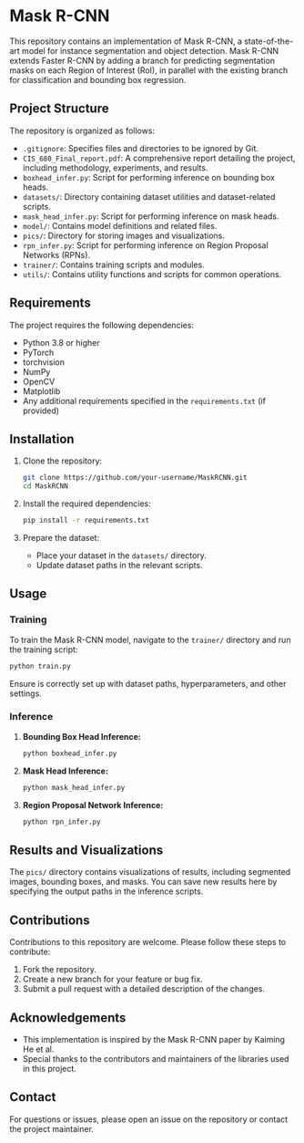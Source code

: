 # Mask R-CNN

This repository contains an implementation of Mask R-CNN, a state-of-the-art model for instance segmentation and object detection. Mask R-CNN extends Faster R-CNN by adding a branch for predicting segmentation masks on each Region of Interest (RoI), in parallel with the existing branch for classification and bounding box regression.

## Project Structure

The repository is organized as follows:

- `.gitignore`: Specifies files and directories to be ignored by Git.
- `CIS_680_Final_report.pdf`: A comprehensive report detailing the project, including methodology, experiments, and results.
- `boxhead_infer.py`: Script for performing inference on bounding box heads.
- `datasets/`: Directory containing dataset utilities and dataset-related scripts.
- `mask_head_infer.py`: Script for performing inference on mask heads.
- `model/`: Contains model definitions and related files.
- `pics/`: Directory for storing images and visualizations.
- `rpn_infer.py`: Script for performing inference on Region Proposal Networks (RPNs).
- `trainer/`: Contains training scripts and modules.
- `utils/`: Contains utility functions and scripts for common operations.

## Requirements

The project requires the following dependencies:

- Python 3.8 or higher
- PyTorch
- torchvision
- NumPy
- OpenCV
- Matplotlib
- Any additional requirements specified in the `requirements.txt` (if provided)

## Installation

1. Clone the repository:
   ```bash
   git clone https://github.com/your-username/MaskRCNN.git
   cd MaskRCNN
   ```

2. Install the required dependencies:
   ```bash
   pip install -r requirements.txt
   ```

3. Prepare the dataset:
   - Place your dataset in the `datasets/` directory.
   - Update dataset paths in the relevant scripts.

## Usage

### Training

To train the Mask R-CNN model, navigate to the `trainer/` directory and run the training script:
```bash
python train.py 
```
Ensure is correctly set up with dataset paths, hyperparameters, and other settings.

### Inference

1. **Bounding Box Head Inference:**
   ```bash
   python boxhead_infer.py 
   ```

2. **Mask Head Inference:**
   ```bash
   python mask_head_infer.py 
   ```

3. **Region Proposal Network Inference:**
   ```bash
   python rpn_infer.py 
   ```

## Results and Visualizations

The `pics/` directory contains visualizations of results, including segmented images, bounding boxes, and masks. You can save new results here by specifying the output paths in the inference scripts.

## Contributions

Contributions to this repository are welcome. Please follow these steps to contribute:

1. Fork the repository.
2. Create a new branch for your feature or bug fix.
3. Submit a pull request with a detailed description of the changes.


## Acknowledgements

- This implementation is inspired by the Mask R-CNN paper by Kaiming He et al.
- Special thanks to the contributors and maintainers of the libraries used in this project.

## Contact

For questions or issues, please open an issue on the repository or contact the project maintainer.
